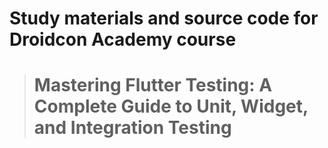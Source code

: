 # Study materials and source code for **Droidcon Academy** course 
> # Mastering Flutter Testing: A Complete Guide to Unit, Widget, and Integration Testing  
